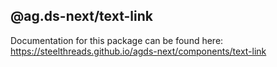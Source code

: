 ## @ag.ds-next/text-link

Documentation for this package can be found here: https://steelthreads.github.io/agds-next/components/text-link
